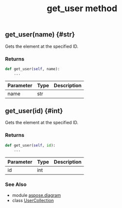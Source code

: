 ﻿---
title: get_user method
second_title: Aspose.Diagram for Python via .NET API References
description: 
type: docs
weight: 40
url: /python-net/aspose.diagram/usercollection/get_user/
is_root: false
---

## get_user(name) {#str}

Gets the element at the specified ID.

### Returns 





```python
def get_user(self, name):
    ...
```


| Parameter | Type | Description |
| :- | :- | :- |
| name | str |  |


## get_user(id) {#int}

Gets the element at the specified ID.

### Returns 





```python
def get_user(self, id):
    ...
```


| Parameter | Type | Description |
| :- | :- | :- |
| id | int |  |



### See Also
* module [aspose.diagram](../../)
* class [UserCollection](/diagram/python-net/aspose.diagram/usercollection)
